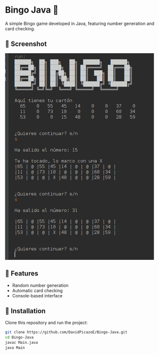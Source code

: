 # Bingo Java 🎲  
A simple Bingo game developed in Java, featuring number generation and card checking.  

## 📸 Screenshot  
![Bingo Java Screenshot](https://github.com/DavidPicazoE/Bingo-Java/blob/main/assets/bingoGame.png)  

## 🚀 Features  
- Random number generation  
- Automatic card checking  
- Console-based interface  

## 📂 Installation  
Clone this repository and run the project:  
```bash
git clone https://github.com/DavidPicazoE/Bingo-Java.git
cd Bingo-Java
javac Main.java
java Main
